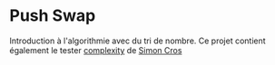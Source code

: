 # Push Swap

Introduction à l'algorithmie avec du tri de nombre.
Ce projet contient également le tester [complexity](https://github.com/SimonCROS/push_swap_tester) de [Simon Cros](https://github.com/SimonCROS)
